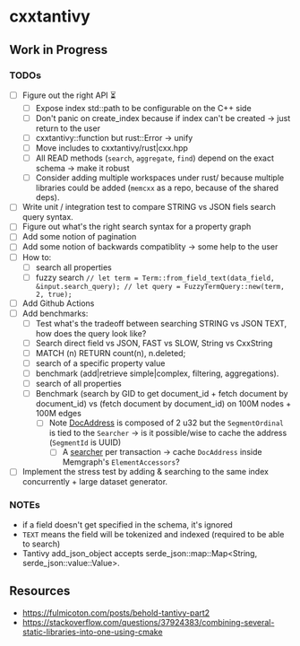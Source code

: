 # cxxtantivy

## Work in Progress

### TODOs

- [ ] Figure out the right API ⏳
  - [ ] Expose index std::path to be configurable on the C++ side
  - [ ] Don't panic on create_index because if index can't be created -> just return to the user
  - [ ] cxxtantivy::function but rust::Error -> unify
  - [ ] Move includes to cxxtantivy/rust|cxx.hpp
  - [ ] All READ methods (`search`, `aggregate`, `find`) depend on the exact schema -> make it robust
  - [ ] Consider adding multiple workspaces under rust/ because multiple libraries could be added (`memcxx` as a repo, because of the shared deps).
- [ ] Write unit / integration test to compare STRING vs JSON fiels search query syntax.
- [ ] Figure out what's the right search syntax for a property graph
- [ ] Add some notion of pagination
- [ ] Add some notion of backwards compatiblity -> some help to the user
- [ ] How to:
    - [ ] search all properties
    - [ ] fuzzy search
          ```
          // let term = Term::from_field_text(data_field, &input.search_query);
          // let query = FuzzyTermQuery::new(term, 2, true);
          ```
- [ ] Add Github Actions
- [ ] Add benchmarks:
    - [ ] Test what's the tradeoff between searching STRING vs JSON TEXT, how does the query look like?
    - [ ] Search direct field vs JSON, FAST vs SLOW, String vs CxxString
    - [ ] MATCH (n) RETURN count(n), n.deleted;
    - [ ] search of a specific property value
    - [ ] benchmark (add|retrieve simple|complex, filtering, aggregations).
    - [ ] search of all properties
    - [ ] Benchmark (search by GID to get document_id + fetch document by document_id) vs (fetch document by document_id) on 100M nodes + 100M edges
        - [ ] Note [DocAddress](https://docs.rs/tantivy/latest/tantivy/struct.DocAddress.html) is composed of 2 u32 but the `SegmentOrdinal` is tied to the `Searcher` -> is it possible/wise to cache the address (`SegmentId` is UUID)
            - [ ] A [searcher](https://docs.rs/tantivy/latest/tantivy/struct.IndexReader.html#method.searcher) per transaction -> cache `DocAddress` inside Memgraph's `ElementAccessors`?
- [ ] Implement the stress test by adding & searching to the same index concurrently + large dataset generator.

### NOTEs

* if a field doesn't get specified in the schema, it's ignored
* `TEXT` means the field will be tokenized and indexed (required to be able to search)
* Tantivy add_json_object accepts serde_json::map::Map<String, serde_json::value::Value>.

## Resources

* https://fulmicoton.com/posts/behold-tantivy-part2
* https://stackoverflow.com/questions/37924383/combining-several-static-libraries-into-one-using-cmake
